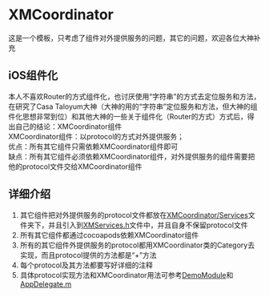 # XMCoordinator
这是一个模板，只考虑了组件对外提供服务的问题，其它的问题，欢迎各位大神补充
## iOS组件化
本人不喜欢Router的方式组件化，也讨厌使用“字符串”的方式去定位服务和方法，在研究了Casa Taloyum大神（大神的用的“字符串”定位服务和方法，但大神的组件化思想非常到位）和其他大神的一些关于组件化（Router的方式）方式后，得出自己的结论：XMCoordinator组件  
XMCoordinator组件：以protocol的方式对外提供服务；  
优点：所有其它组件只需依赖XMCoordinator组件即可  
缺点：所有其它组件必须依赖XMCoordinator组件，对外提供服务的组件需要把他的protocol文件交给XMCoordinator组件
## 详细介绍
1. 其它组件把对外提供服务的protocol文件都放在[XMCoordinator/Services](/Classes/Services)文件夹下，并且引入到[XMServices.h](/Classes/Services/XMServices.h)文件中，并且自身不保留protocol文件
2. 所有其它组件都通过cocoapods依赖XMCoordinator组件
3. 所有的其它组件外提供服务的protocol都用XMCoordinator类的Category去实现，而且protocol提供的方法都是“+”方法
4. 每个protocol及其方法都要写好详细的注释
5. 具体protocol实现方法和XMCoordinator用法可参考[DemoModule](/DemoModule/Classes/Service)和[AppDelegate.m](/Demo/AppDelegate.m)
